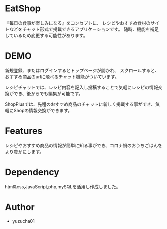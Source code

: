 # EatShop
『毎日の食事が楽しみになる』をコンセプトに、
レシピやおすすめ食材のサイトなどをチャット形式で掲載できるアプリケーションです。
随時、機能を補足しているため変更する可能性があります。

# DEMO
新規登録、またはログインするとトップページが開かれ、
スクロールすると、おすすめ商品のurlに飛べるチャット機能がついています。

レシピチャットでは、レシピ内容を記入し投稿することで気軽にレシピの情報交換ができ、後からでも編集が可能です。

ShopPlusでは、先程のおすすめ商品のチャットに新しく掲載する事ができ、気軽にShopの情報交換ができます。

# Features
レシピやおすすめ商品の情報が簡単に知る事ができ、コロナ禍のおうちごはんをより豊かにします。

# Dependency
html&css,JavaScript,php,mySQLを活用し作成しました。

# Author
- yuzucha01
